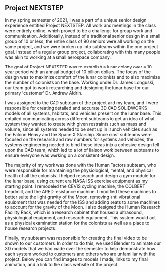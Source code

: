 ## Project NEXTSTEP
In my spring semester of 2021, I was a part of a unique senior design experience entitled Project NEXTSTEP. All work and meetings in the class were entirely online, 
which proved to be a challenge for group work and communication. Additionally, instead of a traditional senior design in a small group of 10 or less, the entire class of 90 seniors were all working on the same project, and we were broken up into subteams within the one project goal. Instead of a regular group project, collaborating with this many people was akin to working at a small aerospace company.

The goal of Project NEXTSTEP was to establish a lunar colony over a 10 year period with an annual budget of 10 billion dollars. The focus of the design was to maximize comfort of
the lunar colonists and to also maximize the number of colonists on the base. Working under Dr. James Longuski, our team got to work researching and designing the lunar base for 
our primary 'customer' Dr. Andrew Aldrin. 

I was assigned to the CAD subteam of the project and my team, and I were responsible for creating detailed and accurate 3D CAD SOLIDWORKS models of all systems, habitats, and vehicles present 
on the lunar base. This entailed communicating across different subteams to get an idea of what system they wanted to create with given restraints such as mass and volume, since all systems needed to be sent up in launch vehicles such as the Falcon Heavy and the Space X Starship. Since most subteams were focused on the research and raw numbers for systems and vehicles, the systems engineering needed to bind these ideas into a cohesive design fell upon the CAD team, which led to a lot of liaison work between subteams to ensure everyone was working on a consistent design.

The majority of my work was done with the Human Factors subteam, who were responsible for maintaining the physiological, mental, and physical health of all the colonists. I helped research and design a gym module for the lunar base, using current era NASA ISS exercise equipment as my starting point. I remodeled the CEVIS cycling machine, the COLBERT treadmill, and the ARED resistance machine. I modified these machines to better suite the light gravity of the Moon, removing anti vibrational equipment that was needed for the ISS and adding seats to some machines to account for the gravity of the Moon. I also designed the Human Research Facility Rack, which is a research cabinet that housed a ultrasound, physiological equipment, and research equipment. This system would act as a physical examination station for the colonists as well as a place to house research projects. 

Finally, my subteam was responsible for creating the final video to be shown to our customers. In order to do this, we used Blender to animate our 3D models that we had made over the semester to help demonstrate how each system worked to customers and others who are unfamiliar with the project. Below you can find images to models I made, links to my final animation, and a link to the class website of the project.  
